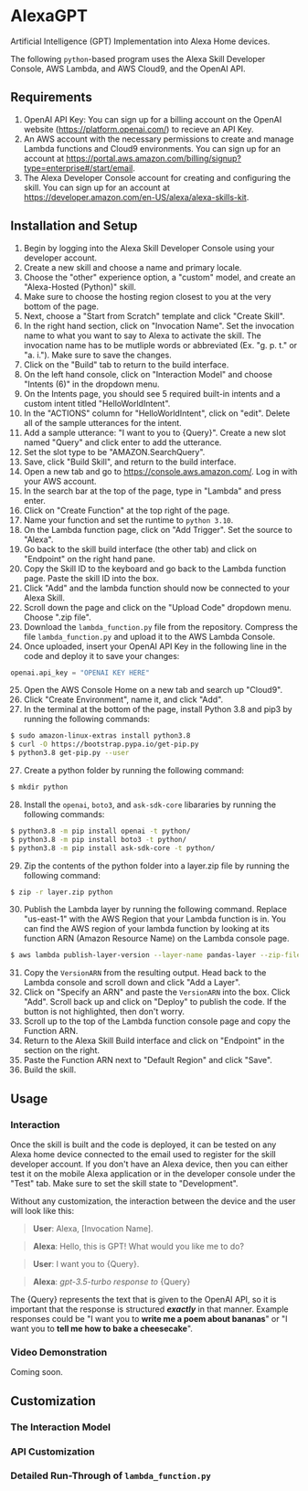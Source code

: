 # AlexaGPT

Artificial Intelligence (GPT) Implementation into Alexa Home devices.

The following `python`-based program uses the Alexa Skill Developer Console, AWS Lambda, and AWS Cloud9, and the OpenAI API.

## Requirements 

1. OpenAI API Key: You can sign up for a billing account on the OpenAI website (https://platform.openai.com/) to recieve an API Key.
2. An AWS account with the necessary permissions to create and manage Lambda functions and Cloud9 environments. You can sign up for an account at https://portal.aws.amazon.com/billing/signup?type=enterprise#/start/email.
3. The Alexa Developer Console account for creating and configuring the skill. You can sign up for an account at https://developer.amazon.com/en-US/alexa/alexa-skills-kit.

## Installation and Setup

1. Begin by logging into the Alexa Skill Developer Console using your developer account.
2. Create a new skill and choose a name and primary locale. 
3. Choose the "other" experience option, a "custom" model, and create an "Alexa-Hosted (Python)" skill.
4. Make sure to choose the hosting region closest to you at the very bottom of the page.
5. Next, choose a "Start from Scratch" template and click "Create Skill".
6. In the right hand section, click on "Invocation Name". Set the invocation name to what you want to say to Alexa to activate the skill. The invocation name has to be mutliple words or abbreviated (Ex. "g. p. t." or "a. i."). Make sure to save the changes.
7. Click on the "Build" tab to return to the build interface.
8. On the left hand console, click on "Interaction Model" and choose "Intents (6)" in the dropdown menu.
9. On the Intents page, you should see 5 required built-in intents and a custom intent titled "HelloWorldIntent".
10. In the "ACTIONS" column for "HelloWorldIntent", click on "edit". Delete all of the sample utterances for the intent.
11. Add a sample utterance: "I want to you to {Query}". Create a new slot named "Query" and click enter to add the utterance.
12. Set the slot type to be "AMAZON.SearchQuery".
13. Save, click "Build Skill", and return to the build interface. 
14. Open a new tab and go to https://console.aws.amazon.com/. Log in with your AWS account.
15. In the search bar at the top of the page, type in "Lambda" and press enter.
16. Click on "Create Function" at the top right of the page. 
17. Name your function and set the runtime to `python 3.10`.
18. On the Lambda function page, click on "Add Trigger". Set the source to "Alexa".
19. Go back to the skill build interface (the other tab) and click on "Endpoint" on the right hand pane.
20. Copy the Skill ID to the keyboard and go back to the Lambda function page. Paste the skill ID into the box.
21. Click "Add" and the lambda function should now be connected to your Alexa Skill. 
22. Scroll down the page and click on the "Upload Code" dropdown menu. Choose ".zip file".
23. Download the `lambda_function.py` file from the repository. Compress the file `lambda_function.py` and upload it to the AWS Lambda Console.
24. Once uploaded, insert your OpenAI API Key in the following line in the code and deploy it to save your changes:
```python
openai.api_key = "OPENAI KEY HERE"
```
25. Open the AWS Console Home on a new tab and search up "Cloud9".
26. Click "Create Environment", name it, and click "Add".
27. In the terminal at the bottom of the page, install Python 3.8 and pip3 by running the following commands:
```bash
$ sudo amazon-linux-extras install python3.8
$ curl -O https://bootstrap.pypa.io/get-pip.py
$ python3.8 get-pip.py --user
```
27. Create a python folder by running the following command:
```bash
$ mkdir python
```
28. Install the `openai`, `boto3`, and `ask-sdk-core` libararies by running the following commands:
```bash
$ python3.8 -m pip install openai -t python/
$ python3.8 -m pip install boto3 -t python/
$ python3.8 -m pip install ask-sdk-core -t python/
```
29. Zip the contents of the python folder into a layer.zip file by running the following command:
```bash
$ zip -r layer.zip python
```
30. Publish the Lambda layer by running the following command. Replace "us-east-1" with the AWS Region that your Lambda function is in. You can find the AWS region of your lambda function by looking at its function ARN (Amazon Resource Name) on the Lambda console page. 
```bash
$ aws lambda publish-layer-version --layer-name pandas-layer --zip-file fileb://layer.zip --compatible-runtimes python3.8 --region us-east-1
```
31. Copy the `VersionARN` from the resulting output. Head back to the Lambda console and scroll down and click "Add a Layer".
32. Click on "Specify an ARN" and paste the `VersionARN` into the box. Click "Add". Scroll back up and click on "Deploy" to publish the code. If the button is not highlighted, then don't worry.
33. Scroll up to the top of the Lambda function console page and copy the Function ARN. 
34. Return to the Alexa Skill Build interface and click on "Endpoint" in the section on the right. 
35. Paste the Function ARN next to "Default Region" and click "Save".
36. Build the skill.

## Usage

### Interaction

Once the skill is built and the code is deployed, it can be tested on any Alexa home device connected to the email used to register for the skill developer account. If you don't have an Alexa device, then you can either test it on the mobile Alexa application or in the developer console under the "Test" tab. Make sure to set the skill state to "Development".

Without any customization, the interaction between the device and the user will look like this:
> **User**: Alexa, [Invocation Name].

> **Alexa**: Hello, this is GPT! What would you like me to do?

> **User**: I want you to {Query}.

> **Alexa**: *gpt-3.5-turbo response to* {Query}

The {Query} represents the text that is given to the OpenAI API, so it is important that the response is structured ***exactly*** in that manner. Example responses could be "I want you to **write me a poem about bananas**" or "I want you to **tell me how to bake a cheesecake**".

### Video Demonstration

Coming soon.

## Customization

### The Interaction Model

### API Customization

### Detailed Run-Through of `lambda_function.py`



